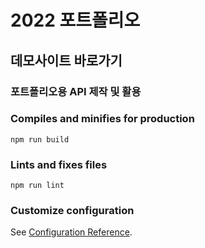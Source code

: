 # 2022 포트폴리오

## 데모사이트 바로가기

<a  href="https://mottohportfolio.shop/"></a>


### 포트폴리오용 API 제작 및 활용

<a  href="https://hshportfolio-api.herokuapp.com/portfolios"></a>


### Compiles and minifies for production
```
npm run build
```

### Lints and fixes files
```
npm run lint
```

### Customize configuration
See [Configuration Reference](https://cli.vuejs.org/config/).

